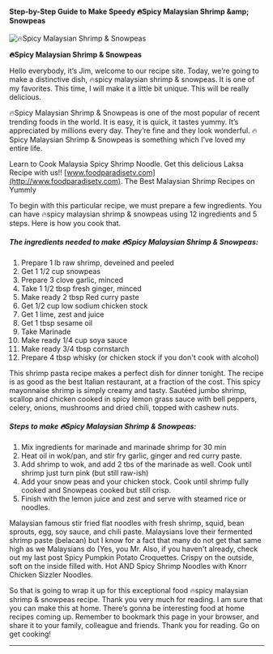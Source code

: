             

#### Step-by-Step Guide to Make Speedy 🔥Spicy Malaysian Shrimp &amp;amp; Snowpeas

![🔥Spicy Malaysian Shrimp &amp; Snowpeas](https://img-global.cpcdn.com/recipes/5975236812472320/751x532cq70/%f0%9f%94%a5spicy-malaysian-shrimp-snowpeas-recipe-main-photo.jpg)

**🔥Spicy Malaysian Shrimp &amp; Snowpeas**

Hello everybody, it’s Jim, welcome to our recipe site. Today, we’re going to make a distinctive dish, 🔥spicy malaysian shrimp & snowpeas. It is one of my favorites. This time, I will make it a little bit unique. This will be really delicious.

🔥Spicy Malaysian Shrimp & Snowpeas is one of the most popular of recent trending foods in the world. It is easy, it is quick, it tastes yummy. It’s appreciated by millions every day. They’re fine and they look wonderful. 🔥Spicy Malaysian Shrimp & Snowpeas is something which I’ve loved my entire life.

Learn to Cook Malaysia Spicy Shrimp Noodle. Get this delicious Laksa Recipe with us!! [www.foodparadisetv.com](http://www.foodparadisetv.com). The Best Malaysian Shrimp Recipes on Yummly

To begin with this particular recipe, we must prepare a few ingredients. You can have 🔥spicy malaysian shrimp & snowpeas using 12 ingredients and 5 steps. Here is how you cook that.

##### The ingredients needed to make 🔥Spicy Malaysian Shrimp & Snowpeas:

1.  Prepare 1 lb raw shrimp, deveined and peeled
2.  Get 1 1/2 cup snowpeas
3.  Prepare 3 clove garlic, minced
4.  Take 1 1/2 tbsp fresh ginger, minced
5.  Make ready 2 tbsp Red curry paste
6.  Get 1/2 cup low sodium chicken stock
7.  Get 1 lime, zest and juice
8.  Get 1 tbsp sesame oil
9.  Take Marinade
10.  Make ready 1/4 cup soya sauce
11.  Make ready 3/4 tbsp cornstarch
12.  Prepare 4 tbsp whisky (or chicken stock if you don't cook with alcohol)

This shrimp pasta recipe makes a perfect dish for dinner tonight. The recipe is as good as the best Italian restaurant, at a fraction of the cost. This spicy mayonnaise shrimp is simply creamy and tasty. Sautéed jumbo shrimp, scallop and chicken cooked in spicy lemon grass sauce with bell peppers, celery, onions, mushrooms and dried chili, topped with cashew nuts.

##### Steps to make 🔥Spicy Malaysian Shrimp & Snowpeas:

1.  Mix ingredients for marinade and marinade shrimp for 30 min
2.  Heat oil in wok/pan, and stir fry garlic, ginger and red curry paste.
3.  Add shrimp to wok, and add 2 tbs of the marinade as well. Cook until shrimp just turn pink (but still raw-ish)
4.  Add your snow peas and your chicken stock. Cook until shrimp fully cooked and Snowpeas cooked but still crisp.
5.  Finish with the lemon juice and zest and serve with steamed rice or noodles.

Malaysian famous stir fried flat noodles with fresh shrimp, squid, bean sprouts, egg, soy sauce, and chili paste. Malaysians love their fermented shrimp paste (belacan) but I know for a fact that many do not get that same high as we Malaysians do (Yes, you Mr. Also, if you haven't already, check out my last post Spicy Pumpkin Potato Croquettes. Crispy on the outside, soft on the inside filled with. Hot AND Spicy Shrimp Noodles with Knorr Chicken Sizzler Noodles.

So that is going to wrap it up for this exceptional food 🔥spicy malaysian shrimp & snowpeas recipe. Thank you very much for reading. I am sure that you can make this at home. There’s gonna be interesting food at home recipes coming up. Remember to bookmark this page in your browser, and share it to your family, colleague and friends. Thank you for reading. Go on get cooking!

* * *